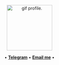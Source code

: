 <div align="center">
  <img height="150" src="https://raw.githubusercontent.com/KiryllPodgol/chaiz/main/1.gif" alt="gif profile." />
</div>

<p align="center">
  •
  <b><a href="https://t.me/BeeZee39">Telegram</a></b>
  •
  <b><a href="mailto:kiryllpodgol@gmail.com">Email me</a></b>
  •
</p>
